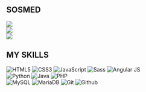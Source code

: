 ## SOSMED
<a href="https://www.instagram.com/setya_1899"><img src="https://img.shields.io/badge/instagram%20@setya_1899-DD2476?style=for-the-badge&logo=instagram&logoColor=white"/></a><br>
<a href="https://www.facebook.com/muhammad.setya.77"><img src="https://img.shields.io/badge/facebook%20@Setya-344E86?style=for-the-badge&logo=facebook&logoColor=white"/></a><br>
<a href="https://twitter.com/SetyaUtsugi/"><img src="https://img.shields.io/badge/twitter%20@SetyaUtsugi-0D95E8?style=for-the-badge&logo=twitter&logoColor=white"/></a><br>

## MY SKILLS
![HTML5](https://img.shields.io/badge/html%205-grey?style=for-the-badge&logo=html5&logoColor=white&labelColor=00bbf9)
![CSS3](https://img.shields.io/badge/css%203-grey?style=for-the-badge&logo=css3&logoColor=white&labelColor=00bbf9)
![JavaScript](https://img.shields.io/badge/-JavaScript-grey?style=for-the-badge&logo=javascript&logoColor=white&labelColor=00bbf9)
![Sass](https://img.shields.io/badge/-sass-grey?style=for-the-badge&logo=sass&logoColor=white&labelColor=00bbf9)
![Angular JS](https://img.shields.io/badge/-angular_js-grey?style=for-the-badge&logo=angular&logoColor=white&labelColor=00bbf9)
<br>
![Python](https://img.shields.io/badge/-python-grey?style=for-the-badge&logo=python&logoColor=white&labelColor=00bbf9)
![Java](https://img.shields.io/badge/-java-grey?style=for-the-badge&logo=java&logoColor=white&labelColor=00bbf9)
![PHP](https://img.shields.io/badge/-php-grey?style=for-the-badge&logo=php&logoColor=white&labelColor=00bbf9)\
![MySQL](https://img.shields.io/badge/-mysql-grey?style=for-the-badge&logo=mysql&logoColor=white&labelColor=00bbf9)
![MariaDB](https://img.shields.io/badge/-mariadb-grey?style=for-the-badge&logo=mariadb&logoColor=white&labelColor=00bbf9)
![Git](https://img.shields.io/badge/-git-grey?style=for-the-badge&logo=git&logoColor=white&labelColor=00bbf9)
![Github](https://img.shields.io/badge/-github-grey?style=for-the-badge&logo=github&logoColor=white&labelColor=00bbf9)
<br>
